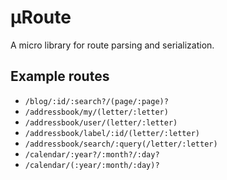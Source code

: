 # µRoute

A micro library for route parsing and serialization.

## Example routes

- `/blog/:id/:search?/(page/:page)?`
- `/addressbook/my/(letter/:letter)`
- `/addressbook/user/(letter/:letter)`
- `/addressbook/label/:id/(letter/:letter)`
- `/addressbook/search/:query(/letter/:letter)`
- `/calendar/:year?/:month?/:day?`
- `/calendar/(:year/:month/:day)?`
